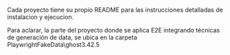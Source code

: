 Cada proyecto tiene su propio README para las instrucciones detalladas de instalacion y ejecucion.

Para aclarar, la parte del proyecto donde se aplica E2E integrando técnicas de generación de data, se ubica en la carpeta PlaywrightFakeData\ghost3.42.5
